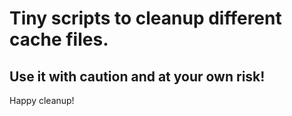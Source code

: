 # Tiny scripts to cleanup different cache files.
## Use it with caution and at your own risk!

Happy cleanup!
